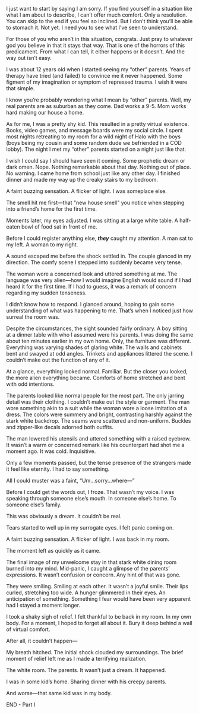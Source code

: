 I just want to start by saying I am sorry. If you find yourself in a situation like what I am about to describe, I can’t offer much comfort. Only a resolution. You can skip to the end if you feel so inclined. But I don’t think you’ll be able to stomach it. Not yet. I need you to see what I’ve seen to understand.

For those of you who aren’t in this situation, congrats. Just pray to whatever god you believe in that it stays that way. That is one of the horrors of this predicament. From what I can tell, it either happens or it doesn’t. And the way out isn’t easy.

I was about 12 years old when I started seeing my “other” parents. Years of therapy have tried (and failed) to convince me it never happened. Some figment of my imagination or symptom of repressed trauma. I wish it were that simple.

I know you’re probably wondering what I mean by “other” parents. Well, my real parents are as suburban as they come. Dad works a 9-5. Mom works hard making our house a home.

As for me, I was a pretty shy kid. This resulted in a pretty virtual existence. Books, video games, and message boards were my social circle. I spent most nights retreating to my room for a wild night of Halo with the boys (boys being my cousin and some random dude we befriended in a COD lobby). The night I met my “other” parents started on a night just like that.

I wish I could say I should have seen it coming. Some prophetic dream or dark omen. Nope. Nothing remarkable about that day. Nothing out of place. No warning. I came home from school just like any other day. I finished dinner and made my way up the creaky stairs to my bedroom.

A faint buzzing sensation. A flicker of light. I was someplace else.

The smell hit me first—that "new house smell" you notice when stepping into a friend’s home for the first time.

Moments later, my eyes adjusted. I was sitting at a large white table. A half-eaten bowl of food sat in front of me.

Before I could register anything else, ***they*** caught my attention. A man sat to my left. A woman to my right.

A sound escaped me before the shock settled in. The couple glanced in my direction. The comfy scene I stepped into suddenly became very tense.

The woman wore a concerned look and uttered something at me. The language was very alien—how I would imagine English would sound if I had heard it for the first time. If I had to guess, it was a remark of concern regarding my sudden tenseness.

I didn’t know how to respond. I glanced around, hoping to gain some understanding of what was happening to me. That’s when I noticed just how surreal the room was.

Despite the circumstances, the sight sounded fairly ordinary. A boy sitting at a dinner table with who I assumed were his parents. I was doing the same about ten minutes earlier in my own home. Only, the furniture was different. Everything was varying shades of glaring white. The walls and cabinets bent and swayed at odd angles. Trinkets and appliances littered the scene. I couldn’t make out the function of any of it.

At a glance, everything looked normal. Familiar. But the closer you looked, the more alien everything became. Comforts of home stretched and bent with odd intentions.

The parents looked like normal people for the most part. The only jarring detail was their clothing. I couldn’t make out the style or garment. The man wore something akin to a suit while the woman wore a loose imitation of a dress. The colors were summery and bright, contrasting harshly against the stark white backdrop. The seams were scattered and non-uniform. Buckles and zipper-like decals adorned both outfits.

The man lowered his utensils and uttered something with a raised eyebrow. It wasn’t a warm or concerned remark like his counterpart had shot me a moment ago. It was cold. Inquisitive.

Only a few moments passed, but the tense presence of the strangers made it feel like eternity. I had to say something.

All I could muster was a faint, “Um…sorry…where—”

Before I could get the words out, I froze. That wasn’t my voice. I was speaking through someone else’s mouth. In someone else’s home. To someone else’s family.

This was obviously a dream. It couldn’t be real.

Tears started to well up in my surrogate eyes. I felt panic coming on.

A faint buzzing sensation. A flicker of light. I was back in my room.

The moment left as quickly as it came.

The final image of my unwelcome stay in that stark white dining room burned into my mind. Mid-panic, I caught a glimpse of the parents’ expressions. It wasn’t confusion or concern. Any hint of that was gone.

They were smiling. Smiling at each other. It wasn’t a joyful smile. Their lips curled, stretching too wide. A hunger glimmered in their eyes. An anticipation of something. Something I fear would have been very apparent had I stayed a moment longer.

I took a shaky sigh of relief. I felt thankful to be back in my room. In my own body. For a moment, I hoped to forget all about it. Bury it deep behind a wall of virtual comfort.

After all, it couldn’t happen—

My breath hitched. The initial shock clouded my surroundings. The brief moment of relief left me as I made a terrifying realization.

The white room. The parents. It wasn’t just a dream. It happened.

I was in some kid’s home. Sharing dinner with his creepy parents.

And worse—that same kid was in my body.

END - Part I